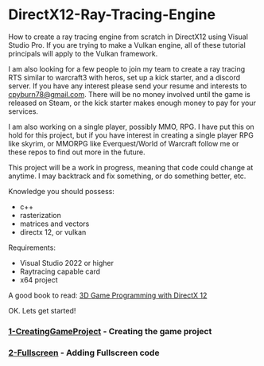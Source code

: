 # DirectX12-Ray-Tracing-Engine
How to create a ray tracing engine from scratch in DirectX12 using Visual Studio Pro. If you are trying to make a Vulkan engine, all of these tutorial principals will apply to the Vulkan framework.

I am also looking for a few people to join my team to create a ray tracing RTS similar to warcraft3 with heros, set up a kick starter, and a discord server. If you have any interest please send your resume and interests to cpyburn78@gmail.com.  There will be no money involved until the game is released on Steam, or the kick starter makes enough money to pay for your services.

I am also working on a single player, possibly MMO, RPG.  I have put this on hold for this project, but if you have interest in creating a single player RPG like skyrim, or MMORPG like Everquest/World of Warcraft follow me or these repos to find out more in the future.

This project will be a work in progress, meaning that code could change at anytime. I may backtrack and fix something, or do something better, etc.

Knowledge you should possess:
- c++
- rasterization
- matrices and vectors
- directx 12, or vulkan

Requirements:
- Visual Studio 2022 or higher
- Raytracing capable card
- x64 project

A good book to read:
[3D Game Programming with DirectX 12](https://www.amazon.com/Introduction-3D-Game-Programming-DirectX/dp/1942270062/ref=sr_1_1?crid=L5KHVXIH2G9O&dib=eyJ2IjoiMSJ9.Skg7Qn77SnWByJTez6Z5q1IUJeMVfWZ7JopNz06FEhJwgvj7_Q8cUk1D2CHY7fG-pqc3i3z6Ne481D7pRMehLgPNf7TsvM8tLvrO2gtspFQ-DtczrMtf_rQkf-dC-dNoDAg49u3Frskkr_Ro-ZWrzoleaaBuAK-DKXXR6HhI_hawSCuBh_1bUtb3X5WK56n4FtSJ9ZY7topVIfrj407yDkNvd28aXqZWAYnWIz423QE.QQfxwaL_oAgcTV377fbwiT--YGlDXLUCki-qlk8pjVo&dib_tag=se&keywords=directx+12+book&qid=1760812558&sprefix=directx+12+boo%2Caps%2C169&sr=8-1)

OK. Lets get started!

### [1-CreatingGameProject](https://github.com/cpyburn/DirectX12-Ray-Tracing-Engine/tree/main/1-CreatingGameProject) - Creating the game project

### [2-Fullscreen](https://github.com/cpyburn/DirectX12-Ray-Tracing-Engine/tree/main/2-Fullscreen) - Adding Fullscreen code
